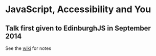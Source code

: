 # JavaScript, Accessibility and You

## Talk first given to EdinburghJS in September 2014

See the [wiki](https://github.com/urfolomeus/talks-a11y/wiki) for notes
